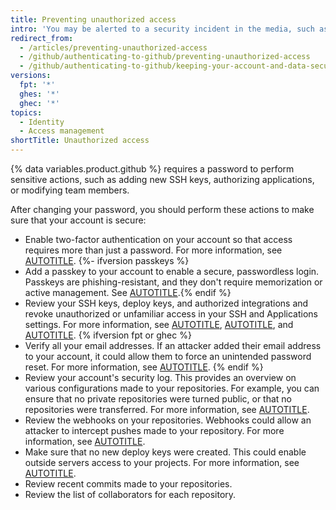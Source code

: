 ```yaml
---
title: Preventing unauthorized access
intro: 'You may be alerted to a security incident in the media, such as the discovery of the [Heartbleed bug](http://heartbleed.com/), or your computer could be stolen while you''re signed in to {% data variables.product.prodname_dotcom %}. In such cases, changing your password prevents any unintended future access to your account and projects.'
redirect_from:
  - /articles/preventing-unauthorized-access
  - /github/authenticating-to-github/preventing-unauthorized-access
  - /github/authenticating-to-github/keeping-your-account-and-data-secure/preventing-unauthorized-access
versions:
  fpt: '*'
  ghes: '*'
  ghec: '*'
topics:
  - Identity
  - Access management
shortTitle: Unauthorized access
---
```

{% data variables.product.github %} requires a password to perform sensitive actions, such as adding new SSH keys, authorizing applications, or modifying team members.

After changing your password, you should perform these actions to make sure that your account is secure:

* Enable two-factor authentication on your account so that access requires more than just a password. For more information, see [AUTOTITLE](/authentication/securing-your-account-with-two-factor-authentication-2fa/about-two-factor-authentication).
{%- ifversion passkeys %}
* Add a passkey to your account to enable a secure, passwordless login. Passkeys are phishing-resistant, and they don't require memorization or active management. See [AUTOTITLE](/authentication/authenticating-with-a-passkey/about-passkeys).{% endif %}
* Review your SSH keys, deploy keys, and authorized integrations and revoke unauthorized or unfamiliar access in your SSH and Applications settings. For more information, see [AUTOTITLE](/authentication/keeping-your-account-and-data-secure/reviewing-your-ssh-keys), [AUTOTITLE](/authentication/keeping-your-account-and-data-secure/reviewing-your-deploy-keys), and [AUTOTITLE](/apps/using-github-apps/reviewing-your-authorized-integrations).
{% ifversion fpt or ghec %}
* Verify all your email addresses. If an attacker added their email address to your account, it could allow them to force an unintended password reset. For more information, see [AUTOTITLE](/account-and-profile/setting-up-and-managing-your-personal-account-on-github/managing-email-preferences/verifying-your-email-address).
{% endif %}
* Review your account's security log. This provides an overview on various configurations made to your repositories. For example, you can ensure that no private repositories were turned public, or that no repositories were transferred. For more information, see [AUTOTITLE](/authentication/keeping-your-account-and-data-secure/reviewing-your-security-log).
* Review the webhooks on your repositories. Webhooks could allow an attacker to intercept pushes made to your repository. For more information, see [AUTOTITLE](/get-started/exploring-integrations/about-webhooks).
* Make sure that no new deploy keys were created. This could enable outside servers access to your projects. For more information, see [AUTOTITLE](/authentication/connecting-to-github-with-ssh/managing-deploy-keys#deploy-keys).
* Review recent commits made to your repositories.
* Review the list of collaborators for each repository.
